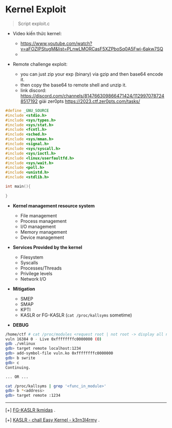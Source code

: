 # Kernel Exploit 
>Script exploit.c

- Video kiến thức kernel:
	* https://www.youtube.com/watch?v=aFOZIPStugM&list=PLnwLMORCasF5XZPboSq0A5Fwi-6akw7SQ
 	* 

- Remote challenge exploit:
  	* you can just zip your exp (binary) via gzip and then base64 encode it.
	* then copy the base64 to remote shell and unzip it.
	* link discord: https://discord.com/channels/814766309866471424/1129970787248517192 giải zer0pts https://2023.ctf.zer0pts.com/tasks/
```c
#define _GNU_SOURCE
#include <stdio.h>
#include <sys/types.h>
#include <sys/stat.h>
#include <fcntl.h>
#include <sched.h>
#include <sys/mman.h>
#include <signal.h>
#include <sys/syscall.h>
#include <sys/ioctl.h>
#include <linux/userfaultfd.h>
#include <sys/wait.h>
#include <poll.h>
#include <unistd.h>
#include <stdlib.h>

int main(){
	
}
```

- __Kernel management resource system__
	* File management 
	* Process management
	* I/O management 
	* Memory management 
	* Device management

- __Services Provided by the kernel__

	* Filesystem
	* Syscalls
	* Processes/Threads
	* Privilege levels
	* Network I/O

- __Mitigation__
	* SMEP
	* SMAP
	* KPTI
	* KASLR or FG-KASLR (`cat /proc/kallsyms` sometime)
	
- __DEBUG__
```bash
/home/ctf # cat /proc/modules <request root | not root -> display all null>
vuln 16384 0 - Live 0xffffffffc0000000 (O)
gdb ./vmlinux
gdb> target remote localhost:1234
gdb> add-symbol-file vuln.ko 0xffffffffc0000000
gdb> b swrite
gdb> c
Continuing.

... OR ...

cat /proc/kallsyms | grep '<func_in_module>'
gdb> b *<address>
gdb> target remote :1234
```

------------------------------------------------------------------------

[+] [FG-KASLR lkmidas](https://lkmidas.github.io/posts/20210205-linux-kernel-pwn-part-3/#about-kaslr-and-fg-kaslr) .

[+] [KASLR - chall Easy Kernel - k3rn3l4rmy](https://ctftime.org/writeup/31392) . 

 

